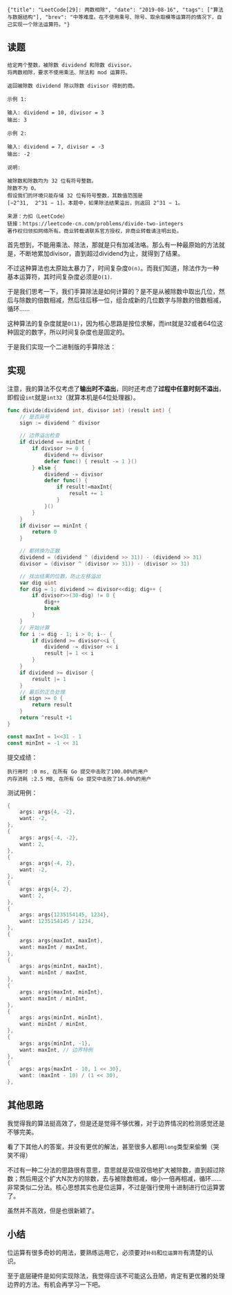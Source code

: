 ```lw-blog-meta
{"title": "LeetCode[29]: 两数相除", "date": "2019-08-16", "tags": ["算法与数据结构"], "brev": "中等难度。在不使用乘号、除号、取余取模等运算符的情况下，自己实现一个除法运算符。"}
```

## 读题

```text
给定两个整数，被除数 dividend 和除数 divisor。
将两数相除，要求不使用乘法、除法和 mod 运算符。

返回被除数 dividend 除以除数 divisor 得到的商。

示例 1:

输入: dividend = 10, divisor = 3
输出: 3

示例 2:

输入: dividend = 7, divisor = -3
输出: -2

说明:

被除数和除数均为 32 位有符号整数。
除数不为 0。
假设我们的环境只能存储 32 位有符号整数，其数值范围是
[−2^31,  2^31 − 1]。本题中，如果除法结果溢出，则返回 2^31 − 1。

来源：力扣（LeetCode）
链接：https://leetcode-cn.com/problems/divide-two-integers
著作权归领扣网络所有。商业转载请联系官方授权，非商业转载请注明出处。
```

首先想到，不能用乘法、除法，那就是只有加减法咯。那么有一种最原始的方法就是，不断地累加divisor，直到超过dividend为止，就得到了结果。

不过这种算法也太原始太暴力了，时间复杂度`O(n)`。而我们知道，除法作为一种基本运算符，其时间复杂度必须是`O(1)`.

于是我们思考一下，我们手算除法是如何计算的？是不是从被除数中取出几位，然后与除数的倍数相减，然后往后移一位，组合成新的几位数字与除数的倍数相减，循环……

这种算法的复杂度就是`O(1)`，因为核心思路是按位求解，而int就是32或者64位这种固定的数字，所以时间复杂度也是固定的。

于是我们实现一个二进制版的手算除法：

## 实现

注意，我的算法不仅考虑了**输出时不溢出**，同时还考虑了**过程中任意时刻不溢出**，即假设`int`就是`int32`（就算本机是64位处理器）。

```go
func divide(dividend int, divisor int) (result int) {
    // 是否异号
    sign := dividend ^ divisor

    // 边界溢出检查
    if dividend == minInt {
        if divisor >= 0 {
            dividend += divisor
            defer func() { result -= 1 }()
        } else {
            dividend -= divisor
            defer func() {
                if result!=maxInt{
                    result += 1
                }
            }()
        }
    }
    if divisor == minInt {
        return 0
    }

    // 都转换为正数
    dividend = (dividend ^ (dividend >> 31)) - (dividend >> 31)
    divisor = (divisor ^ (divisor >> 31)) - (divisor >> 31)

    // 找出结果的位数，防止左移溢出
    var dig uint
    for dig = 1; dividend >= divisor<<dig; dig++ {
        if divisor>>(30-dig) != 0 {
            dig++
            break
        }
    }
    // 开始计算
    for i := dig - 1; i > 0; i-- {
        if dividend >= divisor<<i {
            dividend -= divisor << i
            result |= 1 << i
        }
    }
    if dividend >= divisor {
        result |= 1
    }
    // 最后的正负处理
    if sign >= 0 {
        return result
    }
    return ^result +1
}

const maxInt = 1<<31 - 1
const minInt = -1 << 31
```

提交成绩：

```text
执行用时 :0 ms, 在所有 Go 提交中击败了100.00%的用户
内存消耗 :2.5 MB, 在所有 Go 提交中击败了16.00%的用户
```

测试用例：

```go
{
    args: args{4, -2},
    want: -2,
},
{
    args: args{-4, -2},
    want: 2,
},
{
    args: args{-4, 2},
    want: -2,
},
{
    args: args{4, 2},
    want: 2,
},
{
    args: args{1235154145, 1234},
    want: 1235154145 / 1234,
},
{
    args: args{maxInt, maxInt},
    want: maxInt / maxInt,
},
{
    args: args{minInt, maxInt},
    want: minInt / maxInt,
},
{
    args: args{maxInt, minInt},
    want: maxInt / minInt,
},
{
    args: args{minInt, minInt},
    want: minInt / minInt,
},
{
    args: args{minInt, -1},
    want: maxInt, // 边界特例
},
{
    args: args{maxInt - 10, 1 << 30},
    want: (maxInt - 10) / (1 << 30),
},
```

## 其他思路

我觉得我的算法挺高效了，但是还是觉得不够优雅，对于边界情况的检测感觉还是不够完美。

看了下其他人的答案，并没有更优的解法，甚至很多人都用`long`类型来偷懒（哭笑不得）

不过有一种二分法的思路很有意思，意思就是双倍双倍地扩大被除数，直到超过除数；然后用这个扩大N次方的除数，去与被除数相减，缩小一倍再相减，循环……非常类似二分法。核心思想其实也是位运算，不过是强行使用十进制进行位运算罢了。

虽然并不高效，但是也很新颖了。

## 小结

位运算有很多奇妙的用法，要熟练运用它，必须要对`补码`和`位运算符`有清楚的认识。

至于底层硬件是如何实现除法，我觉得应该不可能这么丑陋，肯定有更优雅的处理边界的方法。有机会再学习一下吧。
